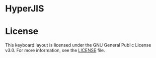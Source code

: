 # HyperJIS


# License

This keyboard layout is licensed under the GNU General Public License v3.0. For more information, see the [LICENSE](LICENSE) file.
